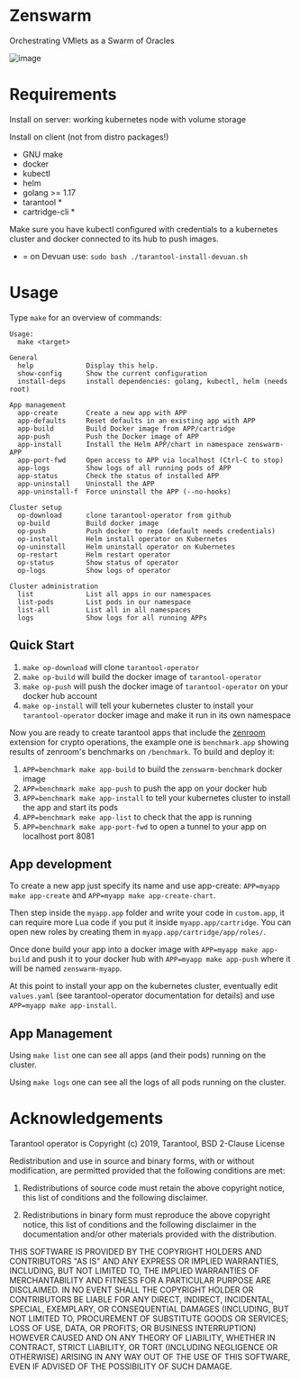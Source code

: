 # Zenswarm

Orchestrating VMlets as a Swarm of Oracles

![image](https://user-images.githubusercontent.com/148059/149499339-af8c430d-6d3c-4dd7-9029-6bf514867b56.png)

# Requirements

Install on server: working kubernetes node with volume storage

Install on client (not from distro packages!)

- GNU make
- docker
- kubectl
- helm
- golang >= 1.17
- tarantool *
- cartridge-cli *

Make sure you have kubectl configured with credentials to a kubernetes
cluster and docker connected to its hub to push images.

* = on Devuan use: `sudo bash ./tarantool-install-devuan.sh`

# Usage

Type `make` for an overview of commands:

```
Usage:
  make <target>

General
  help             Display this help.
  show-config      Show the current configuration
  install-deps     install dependencies: golang, kubectl, helm (needs root)

App management
  app-create       Create a new app with APP
  app-defaults     Reset defaults in an existing app with APP
  app-build        Build Docker image from APP/cartridge
  app-push         Push the Docker image of APP
  app-install      Install the Helm APP/chart in namespace zenswarm-APP
  app-port-fwd     Open access to APP via localhost (Ctrl-C to stop)
  app-logs         Show logs of all running pods of APP
  app-status       Check the status of installed APP
  app-uninstall    Uninstall the APP
  app-uninstall-f  Force uninstall the APP (--no-hooks)

Cluster setup
  op-download      clone tarantool-operator from github
  op-build         Build docker image
  op-push          Push docker to repo (default needs credentials)
  op-install       Helm install operator on Kubernetes
  op-uninstall     Helm uninstall operator on Kubernetes
  op-restart       Helm restart operator
  op-status        Show status of operator
  op-logs          Show logs of operator

Cluster administration
  list             List all apps in our namespaces
  list-pods        List pods in our namespace
  list-all         List all in all namespaces
  logs             Show logs for all running APPs
```

## Quick Start

1. `make op-download` will clone `tarantool-operator`
2. `make op-build` will build the docker image of `tarantool-operator`
3. `make op-push` will push the docker image of `tarantool-operator` on your docker hub account
4. `make op-install` will tell your kubernetes cluster to install your `tarantool-operator` docker image and make it run in its own namespace

Now you are ready to create tarantool apps that include the [zenroom](https://github.com/dyne/lua-zenroom) extension for crypto operations, the example one is `benchmark.app` showing results of zenroom's benchmarks on `/benchmark`. To build and deploy it:

1. `APP=benchmark make app-build` to build the `zenswarm-benchmark` docker image
2. `APP=benchmark make app-push` to push the app on your docker hub
3. `APP=benchmark make app-install` to tell your kubernetes cluster to install the app and start its pods
4. `APP=benchmark make app-list` to check that the app is running
5. `APP=benchmark make app-port-fwd` to open a tunnel to your app on localhost port 8081

## App development

To create a new app just specify its name and use app-create:
`APP=myapp make app-create` and `APP=myapp make app-create-chart`.

Then step inside the `myapp.app` folder and write your code in
`custom.app`, it can require more Lua code if you put it inside
`myapp.app/cartridge`. You can open new roles by creating them in
`myapp.app/cartridge/app/roles/`.

Once done build your app into a docker image with `APP=myapp make
app-build` and push it to your docker hub with `APP=myapp make
app-push` where it will be named `zenswarm-myapp`.

At this point to install your app on the kubernetes cluster,
eventually edit `values.yaml` (see tarantool-operator documentation
for details) and use `APP=myapp make app-install`.

## App Management

Using `make list` one can see all apps (and their pods) running on the cluster.

Using `make logs` one can see all the logs of all pods running on the cluster.

# Acknowledgements

Tarantool operator is Copyright (c) 2019, Tarantool, BSD 2-Clause License

Redistribution and use in source and binary forms, with or without
modification, are permitted provided that the following conditions are met:

1. Redistributions of source code must retain the above copyright notice, this
   list of conditions and the following disclaimer.

2. Redistributions in binary form must reproduce the above copyright notice,
   this list of conditions and the following disclaimer in the documentation
   and/or other materials provided with the distribution.

THIS SOFTWARE IS PROVIDED BY THE COPYRIGHT HOLDERS AND CONTRIBUTORS "AS IS"
AND ANY EXPRESS OR IMPLIED WARRANTIES, INCLUDING, BUT NOT LIMITED TO, THE
IMPLIED WARRANTIES OF MERCHANTABILITY AND FITNESS FOR A PARTICULAR PURPOSE ARE
DISCLAIMED. IN NO EVENT SHALL THE COPYRIGHT HOLDER OR CONTRIBUTORS BE LIABLE
FOR ANY DIRECT, INDIRECT, INCIDENTAL, SPECIAL, EXEMPLARY, OR CONSEQUENTIAL
DAMAGES (INCLUDING, BUT NOT LIMITED TO, PROCUREMENT OF SUBSTITUTE GOODS OR
SERVICES; LOSS OF USE, DATA, OR PROFITS; OR BUSINESS INTERRUPTION) HOWEVER
CAUSED AND ON ANY THEORY OF LIABILITY, WHETHER IN CONTRACT, STRICT LIABILITY,
OR TORT (INCLUDING NEGLIGENCE OR OTHERWISE) ARISING IN ANY WAY OUT OF THE USE
OF THIS SOFTWARE, EVEN IF ADVISED OF THE POSSIBILITY OF SUCH DAMAGE.
